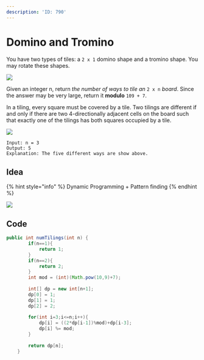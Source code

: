 ```yaml
---
description: 'ID: 790'
---
```


# Domino and Tromino

You have two types of tiles: a `2 x 1` domino shape and a tromino shape. You may rotate these shapes.

![](https://assets.leetcode.com/uploads/2021/07/15/lc-domino.jpg)

Given an integer n, return _the number of ways to tile an_ `2 x n` _board_. Since the answer may be very large, return it **modulo** `109 + 7`.

In a tiling, every square must be covered by a tile. Two tilings are different if and only if there are two 4-directionally adjacent cells on the board such that exactly one of the tilings has both squares occupied by a tile.

![](https://assets.leetcode.com/uploads/2021/07/15/lc-domino1.jpg)

```
Input: n = 3
Output: 5
Explanation: The five different ways are show above.
```

## Idea

{% hint style="info" %}
Dynamic Programming + Pattern finding
{% endhint %}

![](../../.gitbook/assets/IMG\_6BF4677D1CCC-1.jpeg)

## Code

```java
public int numTilings(int n) {
        if(n==1){
            return 1;
        }
        if(n==2){
            return 2;
        }
        int mod = (int)(Math.pow(10,9)+7);
        
        int[] dp = new int[n+1];
        dp[0] = 1;
        dp[1] = 1;
        dp[2] = 2;
        
        for(int i=3;i<=n;i++){
            dp[i] = ((2*dp[i-1])%mod)+dp[i-3];
            dp[i] %= mod;
        }
        
        return dp[n];
    }
```
